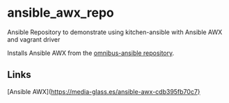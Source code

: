 # ansible_awx_repo
Ansible Repository to demonstrate using kitchen-ansible with Ansible AWX and vagrant driver

Installs Ansible AWX from the [omnibus-ansible repository](https://github.com/neillturner/omnibus-ansible).

## Links

[Ansible AWX](https://media-glass.es/ansible-awx-cdb395fb70c7}

